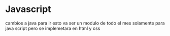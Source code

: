 # Javascript
cambios a java para ir 
esto va ser un modulo de todo el mes solamente para java script pero se implemetara en html y css